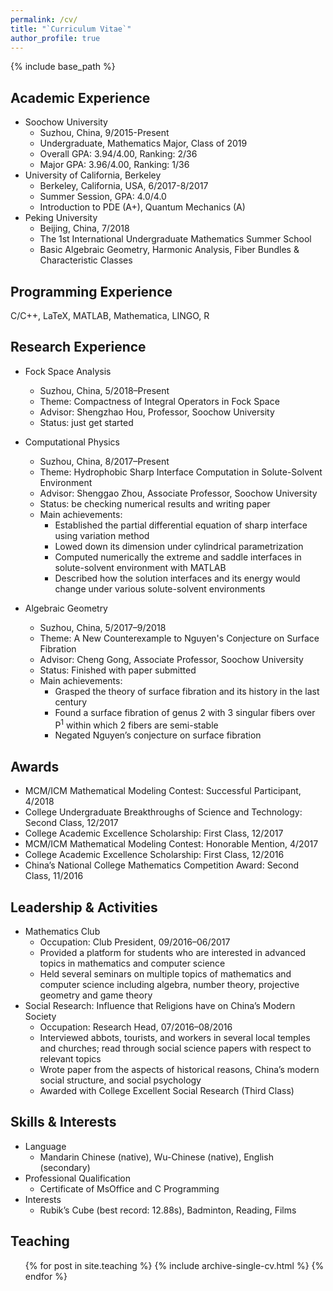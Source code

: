 ```yaml
---
permalink: /cv/
title: "`Curriculum Vitae`"
author_profile: true
---
```


{% include base_path %}

## Academic Experience

* Soochow University
  * Suzhou, China, 9/2015-Present
  * Undergraduate, Mathematics Major, Class of 2019
  * Overall GPA: 3.94/4.00, Ranking: 2/36
  * Major GPA: 3.96/4.00, Ranking: 1/36
* University of California, Berkeley
  * Berkeley, California, USA, 6/2017-8/2017
  * Summer Session, GPA: 4.0/4.0
  * Introduction to PDE (A+), Quantum Mechanics (A)
* Peking University
  * Beijing, China, 7/2018
  * The 1st International Undergraduate Mathematics Summer School
  * Basic Algebraic Geometry, Harmonic Analysis, Fiber Bundles & Characteristic Classes

## Programming Experience

C/C++, LaTeX, MATLAB, Mathematica, LINGO, R

## Research Experience

* Fock Space Analysis
  * Suzhou, China, 5/2018–Present
  * Theme: Compactness of Integral Operators in Fock Space
  * Advisor: Shengzhao Hou, Professor, Soochow University
  * Status: just get started

* Computational Physics
  * Suzhou, China, 8/2017–Present
  * Theme: Hydrophobic Sharp Interface Computation in Solute-Solvent Environment
  * Advisor: Shenggao Zhou, Associate Professor, Soochow University
  * Status: be checking numerical results and writing paper
  * Main achievements:
    * Established the partial differential equation of sharp interface using variation method
    * Lowed down its dimension under cylindrical parametrization
    * Computed numerically the extreme and saddle interfaces in solute-solvent environment with MATLAB
    * Described how the solution interfaces and its energy would change under various solute-solvent environments

* Algebraic Geometry
  * Suzhou, China, 5/2017–9/2018
  * Theme: A New Counterexample to Nguyen's Conjecture on Surface Fibration
  * Advisor: Cheng Gong, Associate Professor, Soochow University
  * Status: Finished with paper submitted
  * Main achievements:
    * Grasped the theory of surface fibration and its history in the last century
    * Found a surface fibration of genus 2 with 3 singular fibers over P<sup>1</sup> within which 2 fibers are semi-stable
    * Negated Nguyen’s conjecture on surface fibration

## Awards

* MCM/ICM Mathematical Modeling Contest: Successful Participant, 4/2018
* College Undergraduate Breakthroughs of Science and Technology: Second Class, 12/2017
* College Academic Excellence Scholarship: First Class, 12/2017
* MCM/ICM Mathematical Modeling Contest: Honorable Mention, 4/2017
* College Academic Excellence Scholarship: First Class, 12/2016
* China’s National College Mathematics Competition Award: Second Class, 11/2016

## Leadership & Activities

* Mathematics Club
  * Occupation: Club President, 09/2016–06/2017
  * Provided a platform for students who are interested in advanced topics in mathematics and computer science
  * Held several seminars on multiple topics of mathematics and computer science including algebra, number theory, projective geometry and game theory
* Social Research: Influence that Religions have on China’s Modern Society
  * Occupation: Research Head, 07/2016–08/2016
  * Interviewed abbots, tourists, and workers in several local temples and churches; read through social science papers with respect to relevant topics
  * Wrote paper from the aspects of historical reasons, China’s modern social structure, and social psychology
  * Awarded with College Excellent Social Research (Third Class)

## Skills & Interests

* Language
  * Mandarin Chinese (native), Wu-Chinese (native), English (secondary)
* Professional Qualification
  * Certificate of MsOffice and C Programming
* Interests
  * Rubik’s Cube (best record: 12.88s), Badminton, Reading, Films
  
## Teaching

  <ul>{% for post in site.teaching %}
    {% include archive-single-cv.html %}
  {% endfor %}</ul>